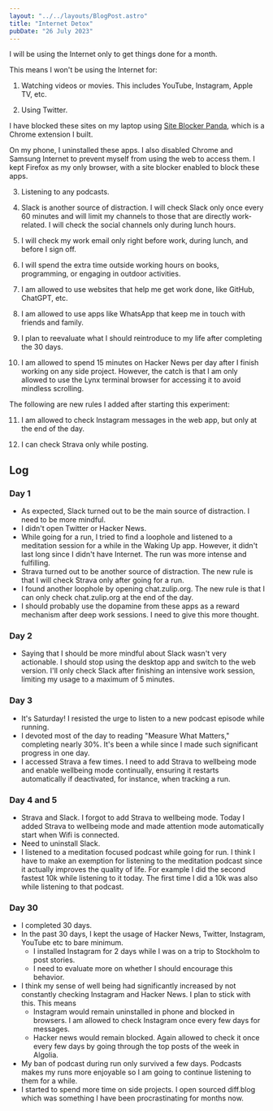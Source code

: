 ```yaml
---
layout: "../../layouts/BlogPost.astro"
title: "Internet Detox"
pubDate: "26 July 2023"
---
```

I will be using the Internet only to get things done for a month.

This means I won't be using the Internet for:

1. Watching videos or movies. This includes YouTube, Instagram, Apple TV, etc.

2. Using Twitter.

I have blocked these sites on my laptop using [Site Blocker Panda](https://chrome.google.com/webstore/detail/site-blocker-panda/hnekbenciimgdilimapcjnaonmfnjfdb), which is a Chrome extension I built.

On my phone, I uninstalled these apps. I also disabled Chrome and Samsung Internet to prevent myself from using the web to access them. I kept Firefox as my only browser, with a site blocker enabled to block these apps.

3. Listening to any podcasts.

4. Slack is another source of distraction. I will check Slack only once every 60 minutes and will limit my channels to those that are directly work-related. I will check the social channels only during lunch hours.

5. I will check my work email only right before work, during lunch, and before I sign off.

6. I will spend the extra time outside working hours on books, programming, or engaging in outdoor activities.

7. I am allowed to use websites that help me get work done, like GitHub, ChatGPT, etc.

8. I am allowed to use apps like WhatsApp that keep me in touch with friends and family.

9. I plan to reevaluate what I should reintroduce to my life after completing the 30 days.

10. I am allowed to spend 15 minutes on Hacker News per day after I finish working on any side project. However, the catch is that I am only allowed to use the Lynx terminal browser for accessing it to avoid mindless scrolling.

The following are new rules I added after starting this experiment:

11. I am allowed to check Instagram messages in the web app, but only at the end of the day.

12. I can check Strava only while posting.

## Log

### Day 1

* As expected, Slack turned out to be the main source of distraction. I need to be more mindful.
* I didn't open Twitter or Hacker News.
* While going for a run, I tried to find a loophole and listened to a meditation session for a while in the Waking Up app. However, it didn't last long since I didn't have Internet. The run was more intense and fulfilling.
* Strava turned out to be another source of distraction. The new rule is that I will check Strava only after going for a run.
* I found another loophole by opening chat.zulip.org. The new rule is that I can only check chat.zulip.org at the end of the day.
* I should probably use the dopamine from these apps as a reward mechanism after deep work sessions. I need to give this more thought.

### Day 2
* Saying that I should be more mindful about Slack wasn't very actionable. I should stop using the desktop app and switch to the web version. I'll only check Slack after finishing an intensive work session, limiting my usage to a maximum of 5 minutes.

### Day 3
* It's Saturday! I resisted the urge to listen to a new podcast episode while running.
* I devoted most of the day to reading "Measure What Matters," completing nearly 30%. It's been a while since I made such significant progress in one day.
* I accessed Strava a few times. I need to add Strava to wellbeing mode and enable wellbeing mode continually, ensuring it restarts automatically if deactivated, for instance, when tracking a run.

### Day 4 and 5
* Strava and Slack. I forgot to add Strava to wellbeing mode. Today I added Strava to wellbeing mode and made attention mode automatically start when Wifi is connected.
* Need to uninstall Slack.
* I listened to a meditation focused podcast while going for run. I think I have to make an exemption for listening to the meditation podcast since it actually improves the quality of life. For example I did the second fastest 10k while listening to it today. The first time I did a 10k was also while listening to that podcast.


### Day 30
* I completed 30 days.
* In the past 30 days, I kept the usage of Hacker News, Twitter, Instagram, YouTube etc to bare minimum.
    * I installed Instagram for 2 days while I was on a trip to Stockholm to post stories.
    * I need to evaluate more on whether I should encourage this behavior.
* I think my sense of well being had significantly increased by not constantly checking Instagram and Hacker News. I plan to stick with this. This means
    * Instagram would remain uninstalled in phone and blocked in browsers. I am allowed to check Instagram once every few days for messages.
    * Hacker news would remain blocked. Again allowed to check it once every few days by going through the top posts of the week in Algolia.
* My ban of podcast during run only survived a few days. Podcasts makes my runs more enjoyable so I am going to continue listening to them for a while.
* I started to spend more time on side projects. I open sourced diff.blog which was something I have been procrastinating for months now.
